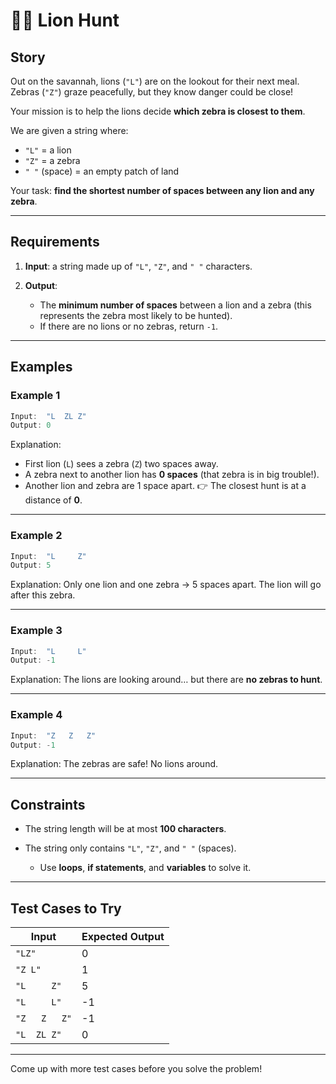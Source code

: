 # 🦁🦓 Lion Hunt

## Story

Out on the savannah, lions (`"L"`) are on the lookout for their next meal. Zebras (`"Z"`) graze peacefully, but they know danger could be close!

Your mission is to help the lions decide **which zebra is closest to them**.

We are given a string where:

* `"L"` = a lion
* `"Z"` = a zebra
* `" "` (space) = an empty patch of land

Your task: **find the shortest number of spaces between any lion and any zebra**.

---

## Requirements

1. **Input**: a string made up of `"L"`, `"Z"`, and `" "` characters.
2. **Output**:

   * The **minimum number of spaces** between a lion and a zebra (this represents the zebra most likely to be hunted).
   * If there are no lions or no zebras, return `-1`.

---

## Examples

### Example 1

```js
Input:  "L  ZL Z"
Output: 0
```

Explanation:

* First lion (`L`) sees a zebra (`Z`) two spaces away.
* A zebra next to another lion has **0 spaces** (that zebra is in big trouble!).
* Another lion and zebra are 1 space apart.
  👉 The closest hunt is at a distance of **0**.

---

### Example 2

```js
Input:  "L     Z"
Output: 5
```

Explanation: Only one lion and one zebra → 5 spaces apart. The lion will go after this zebra.

---

### Example 3

```js
Input:  "L     L"
Output: -1
```

Explanation: The lions are looking around… but there are **no zebras to hunt**.

---

### Example 4

```js
Input:  "Z   Z   Z"
Output: -1
```

Explanation: The zebras are safe! No lions around.

---

## Constraints

* The string length will be at most **100 characters**.
* The string only contains `"L"`, `"Z"`, and `" "` (spaces).

  * Use **loops**, **if statements**, and **variables** to solve it.

---

## Test Cases to Try

| Input         | Expected Output |
| ------------- | --------------- |
| `"LZ"`        | 0               |
| `"Z L"`       | 1               |
| `"L     Z"`   | 5               |
| `"L     L"`   | -1              |
| `"Z   Z   Z"` | -1              |
| `"L  ZL Z"`   | 0               |

---

Come up with more test cases  before you solve the problem!
